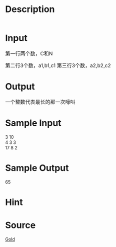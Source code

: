 
# Description

<div class="content"><p><img alt="" src="source/bzoj/1583/img/aHR0cHM6Ly9seWRzeS5jb20vSnVkZ2VPbmxpbmUvdXBsb2FkLzIwMTQwMy9hZmYoMykuanBn.jpg"/></p></div>

# Input

<div class="content"><p><span style="font-size: medium">第一行两个数，C和N </span></p>
<p><span style="font-size: medium">第二行3个数，a1,b1,c1 第三行3个数，a2,b2,c2 </span></p></div>

# Output

<div class="content"><p><span style="font-size: medium">一个整数代表最长的那一次嚎叫 </span></p></div>

# Sample Input

<div class="content"><span class="sampledata">  3 10<br/>
  4 3 3<br/>
  17 8 2<br/>
</span></div>

# Sample Output

<div class="content"><span class="sampledata">  65<br/>
</span></div>

# Hint

<div class="content"><p></p></div>

# Source

<div class="content"><p><a href="problemset.php?search=Gold">Gold</a></p></div>

